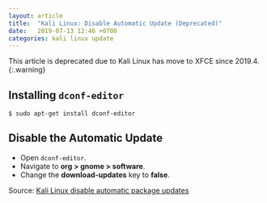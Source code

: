 ```yaml
---
layout: article
title:  "Kali Linux: Disable Automatic Update (Deprecated)"
date:   2019-07-13 12:46 +0700
categories: kali linux update
---
```


This article is deprecated due to Kali Linux has move to XFCE since 2019.4.
{:.warning}

## Installing `dconf-editor`

```
$ sudo apt-get install dconf-editor
```

## Disable the Automatic Update

- Open `dconf-editor`.
- Navigate to **org > gnome > software**.
- Change the **download-updates** key to **false**.

Source: [Kali Linux disable automatic package updates](https://unix.stackexchange.com/questions/240303/kali-linux-disable-automatic-package-updates/327497)

